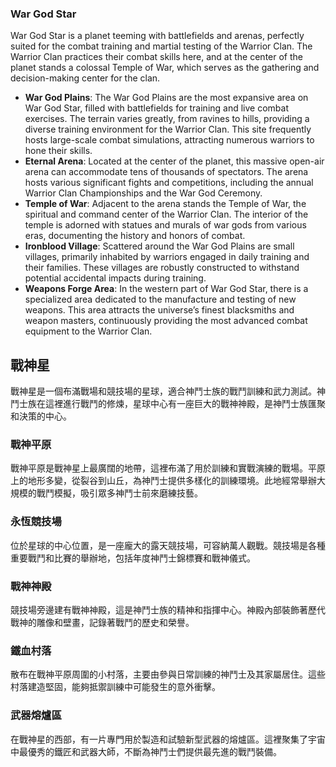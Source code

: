 ### War God Star
War God Star is a planet teeming with battlefields and arenas, perfectly suited for the combat training and martial testing of the Warrior Clan. The Warrior Clan practices their combat skills here, and at the center of the planet stands a colossal Temple of War, which serves as the gathering and decision-making center for the clan.
- **War God Plains**: The War God Plains are the most expansive area on War God Star, filled with battlefields for training and live combat exercises. The terrain varies greatly, from ravines to hills, providing a diverse training environment for the Warrior Clan. This site frequently hosts large-scale combat simulations, attracting numerous warriors to hone their skills.
- **Eternal Arena**: Located at the center of the planet, this massive open-air arena can accommodate tens of thousands of spectators. The arena hosts various significant fights and competitions, including the annual Warrior Clan Championships and the War God Ceremony.
- **Temple of War**: Adjacent to the arena stands the Temple of War, the spiritual and command center of the Warrior Clan. The interior of the temple is adorned with statues and murals of war gods from various eras, documenting the history and honors of combat.
- **Ironblood Village**: Scattered around the War God Plains are small villages, primarily inhabited by warriors engaged in daily training and their families. These villages are robustly constructed to withstand potential accidental impacts during training.
- **Weapons Forge Area**: In the western part of War God Star, there is a specialized area dedicated to the manufacture and testing of new weapons. This area attracts the universe’s finest blacksmiths and weapon masters, continuously providing the most advanced combat equipment to the Warrior Clan.



## 戰神星
戰神星是一個布滿戰場和競技場的星球，適合神鬥士族的戰鬥訓練和武力測試。神鬥士族在這裡進行戰鬥的修煉，星球中心有一座巨大的戰神神殿，是神鬥士族匯聚和決策的中心。

### 戰神平原
戰神平原是戰神星上最廣闊的地帶，這裡布滿了用於訓練和實戰演練的戰場。平原上的地形多變，從裂谷到山丘，為神鬥士提供多樣化的訓練環境。此地經常舉辦大規模的戰鬥模擬，吸引眾多神鬥士前來磨練技藝。

### 永恆競技場
位於星球的中心位置，是一座龐大的露天競技場，可容納萬人觀戰。競技場是各種重要戰鬥和比賽的舉辦地，包括年度神鬥士錦標賽和戰神儀式。

### 戰神神殿
競技場旁邊建有戰神神殿，這是神鬥士族的精神和指揮中心。神殿內部裝飾著歷代戰神的雕像和壁畫，記錄著戰鬥的歷史和榮譽。

### 鐵血村落
散布在戰神平原周圍的小村落，主要由參與日常訓練的神鬥士及其家屬居住。這些村落建造堅固，能夠抵禦訓練中可能發生的意外衝擊。

### 武器熔爐區
在戰神星的西部，有一片專門用於製造和試驗新型武器的熔爐區。這裡聚集了宇宙中最優秀的鐵匠和武器大師，不斷為神鬥士們提供最先進的戰鬥裝備。
